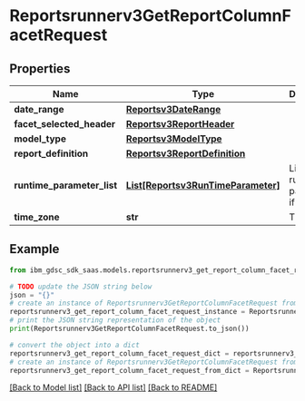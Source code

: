 # Reportsrunnerv3GetReportColumnFacetRequest


## Properties

Name | Type | Description | Notes
------------ | ------------- | ------------- | -------------
**date_range** | [**Reportsv3DateRange**](Reportsv3DateRange.md) |  | [optional] 
**facet_selected_header** | [**Reportsv3ReportHeader**](Reportsv3ReportHeader.md) |  | [optional] 
**model_type** | [**Reportsv3ModelType**](Reportsv3ModelType.md) |  | [optional] 
**report_definition** | [**Reportsv3ReportDefinition**](Reportsv3ReportDefinition.md) |  | [optional] 
**runtime_parameter_list** | [**List[Reportsv3RunTimeParameter]**](Reportsv3RunTimeParameter.md) | List of runtime parameter if needed. | [optional] 
**time_zone** | **str** | Time zone. | [optional] 

## Example

```python
from ibm_gdsc_sdk_saas.models.reportsrunnerv3_get_report_column_facet_request import Reportsrunnerv3GetReportColumnFacetRequest

# TODO update the JSON string below
json = "{}"
# create an instance of Reportsrunnerv3GetReportColumnFacetRequest from a JSON string
reportsrunnerv3_get_report_column_facet_request_instance = Reportsrunnerv3GetReportColumnFacetRequest.from_json(json)
# print the JSON string representation of the object
print(Reportsrunnerv3GetReportColumnFacetRequest.to_json())

# convert the object into a dict
reportsrunnerv3_get_report_column_facet_request_dict = reportsrunnerv3_get_report_column_facet_request_instance.to_dict()
# create an instance of Reportsrunnerv3GetReportColumnFacetRequest from a dict
reportsrunnerv3_get_report_column_facet_request_from_dict = Reportsrunnerv3GetReportColumnFacetRequest.from_dict(reportsrunnerv3_get_report_column_facet_request_dict)
```
[[Back to Model list]](../README.md#documentation-for-models) [[Back to API list]](../README.md#documentation-for-api-endpoints) [[Back to README]](../README.md)


